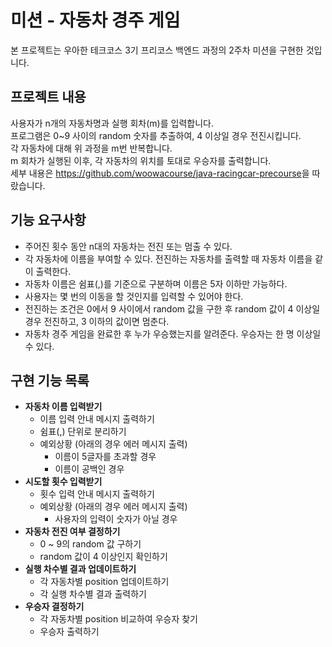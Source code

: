 # 미션 - 자동차 경주 게임
본 프로젝트는 우아한 테크코스 3기 프리코스 백엔드 과정의 2주차 미션을 구현한 것입니다.

## 프로젝트 내용
사용자가 n개의 자동차명과 실행 회차(m)를 입력합니다.   
프로그램은 0~9 사이의 random 숫자를 추출하여, 4 이상일 경우 전진시킵니다.   
각 자동차에 대해 위 과정을 m번 반복합니다.   
m 회차가 실행된 이후, 각 자동차의 위치를 토대로 우승자를 출력합니다.   
세부 내용은 <https://github.com/woowacourse/java-racingcar-precourse>을 따랐습니다.
    
## 기능 요구사항
- 주어진 횟수 동안 n대의 자동차는 전진 또는 멈출 수 있다.
- 각 자동차에 이름을 부여할 수 있다. 전진하는 자동차를 출력할 때 자동차 이름을 같이 출력한다.
- 자동차 이름은 쉼표(,)를 기준으로 구분하며 이름은 5자 이하만 가능하다.
- 사용자는 몇 번의 이동을 할 것인지를 입력할 수 있어야 한다.
- 전진하는 조건은 0에서 9 사이에서 random 값을 구한 후 random 값이 4 이상일 경우 전진하고, 3 이하의 값이면 멈춘다.
- 자동차 경주 게임을 완료한 후 누가 우승했는지를 알려준다. 우승자는 한 명 이상일 수 있다.

## 구현 기능 목록
- **자동차 이름 입력받기**
    - 이름 입력 안내 메시지 출력하기
    - 쉼표(,) 단위로 분리하기
    - 예외상황 (아래의 경우 에러 메시지 출력)
        - 이름이 5글자를 초과할 경우
        - 이름이 공백인 경우
- **시도할 횟수 입력받기**
    - 횟수 입력 안내 메시지 출력하기
    - 예외상황 (아래의 경우 에러 메시지 출력)
        - 사용자의 입력이 숫자가 아닐 경우
- **자동차 전진 여부 결정하기**
    - 0 ~ 9의 random 값 구하기
    - random 값이 4 이상인지 확인하기
- **실행 차수별 결과 업데이트하기**
    - 각 자동차별 position 업데이트하기
    - 각 실행 차수별 결과 출력하기
- **우승자 결정하기**
    - 각 자동차별 position 비교하여 우승자 찾기
    - 우승자 출력하기

